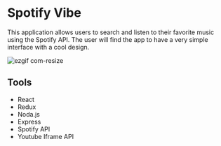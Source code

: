 # Spotify Vibe
This application allows users to search and listen to their favorite music using the Spotify API. The user will find the app to have a very simple interface with a cool design.

![ezgif com-resize](https://cloud.githubusercontent.com/assets/17189463/21059179/19eba842-bdf6-11e6-8e31-483210243ffb.gif)

## Tools
  - React
  - Redux
  - Noda.js
  - Express
  - Spotify API
  - Youtube Iframe API



